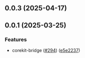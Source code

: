 

## 0.0.3 (2025-04-17)

## 0.0.1 (2025-03-25)


### Features

* corekit-bridge ([#294](https://github.com/qlover/fe-base/issues/294)) ([e5e2237](https://github.com/qlover/fe-base/commit/e5e2237f8f5cd2294fd4667e08a1714999c52fa1))

